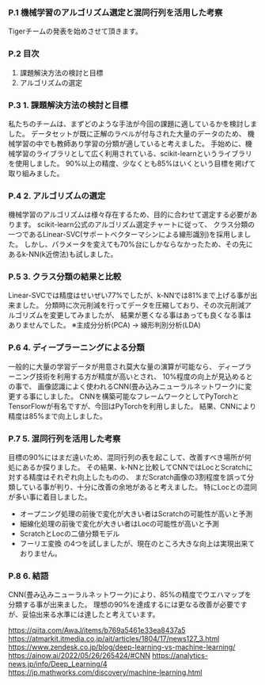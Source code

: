 ### P.1 機械学習のアルゴリズム選定と混同行列を活用した考察
Tigerチームの発表を始めさせて頂きます。

### P.2 目次
1. 課題解決方法の検討と目標
2. アルゴリズムの選定

### P.3 1. 課題解決方法の検討と目標
私たちのチームは、まずどのような手法が今回の課題に適しているかを検討しました。
データセットが既に正解のラベルが付与された大量のデータのため、
機械学習の中でも教師あり学習の分類が適していると考えました。
手始めに、機械学習のライブラリとして広く利用されている、scikit-learnというライブラリを使用しました。
90%以上の精度、少なくとも85%はいくという目標を掲げて取り組みました。

### P.4 2. アルゴリズムの選定
機械学習のアルゴリズムは様々存在するため、目的に合わせて選定する必要があります。
scikit-learn公式のアルゴリズム選定チャートに従って、
クラス分類の一つであるLinear-SVC(サポートベクターマシンによる線形識別)を採用しました。
しかし、パラメータを変えても70%台にしかならなかったため、その先にあるk-NN(k近傍法)も試しました。

### P.5 3. クラス分類の結果と比較
Linear-SVCでは精度はせいぜい77%でしたが、k-NNでは81%まで上げる事が出来ました。
分類時に次元削減を行ってデータを圧縮しており、その次元削減アルゴリズムを変更してみましたが、
結果が悪くなる事はあっても良くなる事はありませんでした。
※主成分分析(PCA) → 線形判別分析(LDA)

### P.6 4. ディープラーニングによる分類
一般的に大量の学習データが用意され莫大な量の演算が可能なら、
ディープラーニング技術を利用する方が精度が高いとされ、
10%程度の向上が見込めるとの事で、
画像認識によく使われるCNN(畳み込みニューラルネットワーク)に変更する事にしました。
CNNを構築可能なフレームワークとしてPyTorchとTensorFlowが有名ですが、今回はPyTorchを利用しました。
結果、CNNにより精度は85%まで向上しました。

### P.7 5. 混同行列を活用した考察
目標の90%にはまだ遠いため、混同行列の表を起こして、改善すべき場所が何処にあるか探りました。
その結果、k-NNと比較してCNNではLocとScratchに対する精度はそれぞれ向上したものの、
まだScratch画像の3割程度を誤って分類している事が判り、十分に改善の余地があると考えました。
特にLocとの混同が多い事に着目しました。
- オープニング処理の前後で変化が大きい者はScratchの可能性が高いと予測
- 細線化処理の前後で変化が大きい者はLocの可能性が高いと予測
- ScratchとLocの二値分類モデル
- フーリエ変換
の4つを試しましたが、現在のところ大きな向上は実現出来ておりません。

### P.8 6. 結語
CNN(畳み込みニューラルネットワーク)により、85%の精度でウエハマップを分類する事が出来ました。
理想の90%を達成するには更なる改善が必要ですが、妥協出来る水準には達したと考えています。

https://qiita.com/AwaJ/items/b769a5461e33ea8437a5
https://atmarkit.itmedia.co.jp/ait/articles/1804/17/news127_3.html
https://www.zendesk.co.jp/blog/deep-learning-vs-machine-learning/
https://ainow.ai/2022/05/26/265424/#CNN
https://analytics-news.jp/info/Deep_Learning/4
https://jp.mathworks.com/discovery/machine-learning.html
